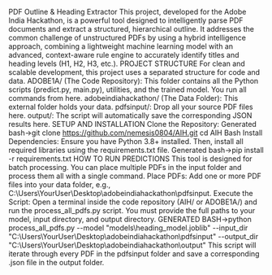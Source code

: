 PDF Outline & Heading Extractor
This project, developed for the Adobe India Hackathon, is a powerful tool designed to intelligently parse PDF documents and extract a structured, hierarchical outline. It addresses the common challenge of unstructured PDFs by using a hybrid intelligence approach, combining a lightweight machine learning model with an advanced, context-aware rule engine to accurately identify titles and heading levels (H1, H2, H3, etc.).
PROJECT STRUCTURE
For clean and scalable development, this project uses a separated structure for code and data.
ADOBE1A/ (The Code Repository): This folder contains all the Python scripts (predict.py, main.py), utilities, and the trained model. You run all commands from here.
adobeindiahackathon/ (The Data Folder): This external folder holds your data.
pdfsinput/: Drop all your source PDF files here.
output/: The script will automatically save the corresponding JSON results here.
SETUP AND INSTALLATION
Clone the Repository:
Generated bash->git clone https://github.com/nemesis0804/AIH.git
cd AIH
Bash
Install Dependencies: Ensure you have Python 3.8+ installed. Then, install all required libraries using the requirements.txt file.
Generated bash->pip install -r requirements.txt
HOW TO RUN PREDICTIONS
This tool is designed for batch processing. You can place multiple PDFs in the input folder and process them all with a single command.
Place PDFs: Add one or more PDF files into your data folder, e.g., C:\Users\YourUser\Desktop\adobeindiahackathon\pdfsinput.
Execute the Script: Open a terminal inside the code repository (AIH/ or ADOBE1A/) and run the process_all_pdfs.py script. You must provide the full paths to your model, input directory, and output directory.
GENERATED BASH->python process_all_pdfs.py --model "models\heading_model.joblib" --input_dir "C:\Users\YourUser\Desktop\adobeindiahackathon\pdfsinput" --output_dir "C:\Users\YourUser\Desktop\adobeindiahackathon\output"
This script will iterate through every PDF in the pdfsinput folder and save a corresponding .json file in the output folder.
